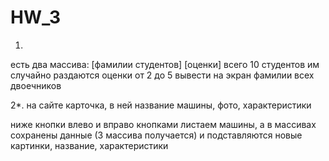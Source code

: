 # HW_3
1.
есть два массива:
[фамилии студентов]
[оценки]
всего 10 студентов
им случайно раздаются оценки от 2 до 5
вывести на экран фамилии всех двоечников

2*.
на сайте карточка, в ней название машины, фото, характеристики

ниже кнопки влево и вправо
кнопками листаем машины, а в массивах сохранены данные
(3 массива получается)
и подставляются новые картинки, название, характеристики
